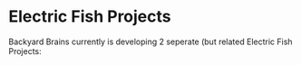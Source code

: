 # Electric Fish Projects

Backyard Brains currently is developing 2 seperate (but related Electric Fish Projects:

